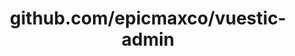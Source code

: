 ---
layout: post
title: github.com/epicmaxco/vuestic-admin
categories: link
tags: [انگلیسی, گیت‌هاب, برنامه‌نویسی]
---